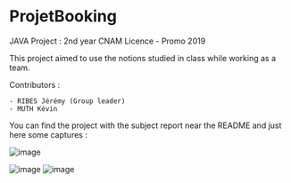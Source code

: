 # ProjetBooking

JAVA Project : 2nd year CNAM Licence - Promo 2019

This project aimed to use the notions studied in class while working as a team.
 
 Contributors :
 
    - RIBES Jérémy (Group leader)
    - MUTH Kévin
 
You can find the project with the subject report near the README and just here some captures :

![image](https://user-images.githubusercontent.com/71068295/228628776-baf70d88-7d1e-41c9-8166-b8365593bdee.png)

![image](https://user-images.githubusercontent.com/71068295/228628898-582bf8be-1842-4f31-894a-3876562b2ba0.png)
![image](https://user-images.githubusercontent.com/71068295/228628987-e1f66347-f1a5-47ec-8f92-7d99ffaf338f.png)
